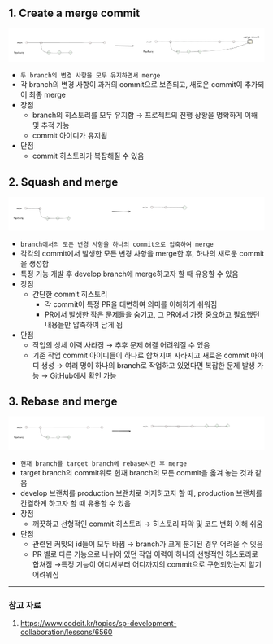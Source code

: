 ## 1. Create a merge commit

<img src='./assets/create_and_merge.png'>

- `두 branch의 변경 사항을 모두 유지하면서 merge`
- 각 branch의 변경 사항이 과거의 commit으로 보존되고, 새로운 commit이 추가되어 최종 merge
- 장점
    - branch의 히스토리를 모두 유지함 → 프로젝트의 진행 상황을 명확하게 이해 및 추적 가능
    - commit 아이디가 유지됨
- 단점
    - commit 히스토리가 복잡해질 수 있음

## 2. Squash and merge

<img src='./assets/squash_and_merge.png'>

- `branch에서의 모든 변경 사항을 하나의 commit으로 압축하여 merge`
- 각각의 commit에서 발생한 모든 변경 사항을 merge한 후, 하나의 새로운 commit을 생성함
- 특정 기능 개발 후 develop branch에 merge하고자 할 때 유용할 수 있음
- 장점
  - 간단한 commit 히스토리
    - 각 commit이 특정 PR을 대변하여 의미를 이해하기 쉬워짐
    - PR에서 발생한 작은 문제들을 숨기고, 그 PR에서 가장 중요하고 필요했던 내용들만 압축하여 담게 됨
- 단점
  - 작업의 상세 이력 사라짐 → 추후 문제 해결 어려워질 수 있음
  - 기존 작업 commit 아이디들이 하나로 합쳐지며 사라지고 새로운 commit 아이디 생성
    → 여러 명이 하나의 branch로 작업하고 있었다면 복잡한 문제 발생 가능
    → GitHub에서 확인 가능

## 3. Rebase and merge

<img src='./assets/rebase_and_merge.png'>

- `현재 branch를 target branch에 rebase시킨 후 merge`
- target branch의 commit위로 현재 branch의 모든 commit을 옮겨 놓는 것과 같음
- develop 브랜치를 production 브랜치로 머지하고자 할 때, production 브랜치를 간결하게 하고자 할 때 유용할 수 있음
- 장점
  - 깨끗하고 선형적인 commit 히스토리 → 히스토리 파악 및 코드 변화 이해 쉬움
- 단점
  - 관련된 커밋의 id들이 모두 바뀜 → branch가 크게 분기된 경우 어려울 수 잇음
  - PR 별로 다른 기능으로 나뉘어 있던 작업 이력이 하나의 선형적인 히스토리로 합쳐짐 →특정 기능이 어디서부터 어디까지의 commit으로 구현되었는지 알기 어려워짐

---

### 참고 자료

1. https://www.codeit.kr/topics/sp-development-collaboration/lessons/6560
